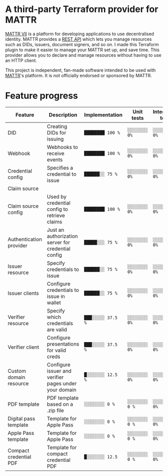 # A third-party Terraform provider for MATTR

[MATTR VII](https://mattr.global/platform/vii/) is a platform for developing applications to use decentralised identity.
MATTR provides a [REST API](https://learn.mattr.global/api-reference) which lets you manage resources such as DIDs, 
issuers, document signers, and so on. I made this Terraform plugin to make it easier to manage your MATTR set up, and 
save time. This provider allows you to declare and manage resources without having to use an HTTP client.

This project is independent, fan-made software intended to be used with [MATTR](https://mattr.global)'s platform. It
is not officially endorsed or sponsored by MATTR.

# Feature progress

| Feature                   | Description                                             | Implementation   | Unit tests    | Integration tests |
| ------------------------- | --------------------------------------------------------| ---------------- | ------------- | ----------------- |
| DID                       | Creating DIDs for issuing                               | `████████ 100 %` | `░░░░░░░░ 0%` | `░░░░░░░░ 0%`     |
| Webhook                   | Webhooks to receive events                              | `████████ 100 %` | `░░░░░░░░ 0%` | `░░░░░░░░ 0%`     |
| Credential config         | Specifies a credential to issue                         | `██████░░ 75 %`  | `░░░░░░░░ 0%` | `░░░░░░░░ 0%`     |
| Claim source
| Claim source config       | Used by credential config to retrieve claims            | `████████ 100 %` | `░░░░░░░░ 0%` | `░░░░░░░░ 0%`     |
| Authentication provider   | Just an authorization server for credential config      | `█████░░░ 75 %`  | `░░░░░░░░ 0%` | `░░░░░░░░ 0%`     |
| Issuer resource           | Specify credentials to issue                            | `██████░░ 75 %`  | `░░░░░░░░ 0%` | `░░░░░░░░ 0%`     |
| Issuer clients            | Configure credentials to issue in wallet                | `██████░░ 75 %`  | `░░░░░░░░ 0%` | `░░░░░░░░ 0%`     |
| Verifier resource         | Specify which credentials are valid                     | `███░░░░░ 37.5 %`| `░░░░░░░░ 0%` | `░░░░░░░░ 0%`     |
| Verifier client           | Configure presentations for valid creds                 | `███░░░░░ 37.5 %`| `░░░░░░░░ 0%` | `░░░░░░░░ 0%`     |
| Custom domain resource    | Configure issuer and verifier pages under your domain   | `█░░░░░░░ 12.5 %`| `░░░░░░░░ 0%` | `░░░░░░░░ 0%`     |
| PDF template              | PDF template based on a .zip file                       | `░░░░░░░░ 0 %`   | `░░░░░░░░ 0 %`| `░░░░░░░░ 0%`     |
| Digital pass template     | Template for Apple Pass                                 | `░░░░░░░░ 0 %`   | `░░░░░░░░ 0 %`| `░░░░░░░░ 0%`     |
| Apple Pass template       | Template for Apple Pass                                 | `░░░░░░░░ 0 %`   | `░░░░░░░░ 0 %`| `░░░░░░░░ 0%`     |
| Compact credential PDF    | Template for compact credential PDF                     | `█░░░░░░░ 12.5`  | `░░░░░░░░ 0 %`| `░░░░░░░░ 0%`     |
